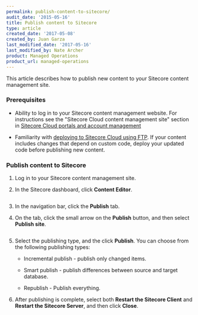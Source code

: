 ```yaml
---
permalink: publish-content-to-sitecore/
audit_date: '2015-05-16'
title: Publish content to Sitecore
type: article
created_date: '2017-05-08'
created_by: Juan Garza
last_modified_date: '2017-05-16'
last_modified_by: Nate Archer
product: Managed Operations
product_url: managed-operations
---
```


This article describes how to publish new content to your Sitecore content management site.

### Prerequisites

- Ability to log in to your Sitecore content management website. For instructions see the "Sitecore Cloud content management site" section in [Sitecore Cloud portals and account management](/how-to/sitecore-cloud-portals-and-account-management/)

- Familiarity with [deploying to Sitecore Cloud using FTP](/how-to/deploy-to-sitecore-cloud-using-ftp/). If your content includes changes that depend on custom code, deploy your updated code before publishing new content.

### Publish content to Sitecore

1. Log in to your Sitecore content management site.

2. In the Sitecore dashboard, click **Content Editor**.

    <img src="{% asset_path managed-operations/publish-content-to-sitecore/sitecore-dashboard.png %}" alt=""  />   

3. In the navigation bar, click the **Publish** tab.

4. On the tab, click the small arrow on the **Publish** button, and then select **Publish site**.

    <img src="{% asset_path managed-operations/publish-content-to-sitecore/publish-dashboard.png %}" alt=""  />

5. Select the publishing type, and the click **Publish**. You can choose from the following publishing types:

   - Incremental publish - publish only changed items.
   
   - Smart publish - publish differences between source and target database.
   
   - Republish - Publish everything.

6. After publishing is complete, select both **Restart the Sitecore Client** and **Restart the Sitecore Server**, and then click **Close**.
